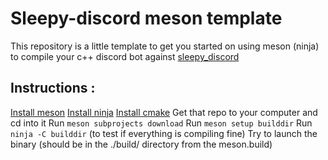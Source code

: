 # Sleepy-discord meson template

This repository is a little template to get you started on using meson (ninja) to compile your c++ discord bot against [sleepy_discord](https://github.com/yourWaifu/sleepy-discord)

## Instructions :
[Install meson](https://mesonbuild.com/SimpleStart.html#installing-meson)
[Install ninja](https://github.com/ninja-build/ninja/wiki/Pre-built-Ninja-packages)
[Install cmake](https://cmake.org/download/)
Get that repo to your computer and cd into it
Run `meson subprojects download`
Run `meson setup builddir`
Run `ninja -C builddir` (to test if everything is compiling fine)
Try to launch the binary (should be in the ./build/ directory from the meson.build)
